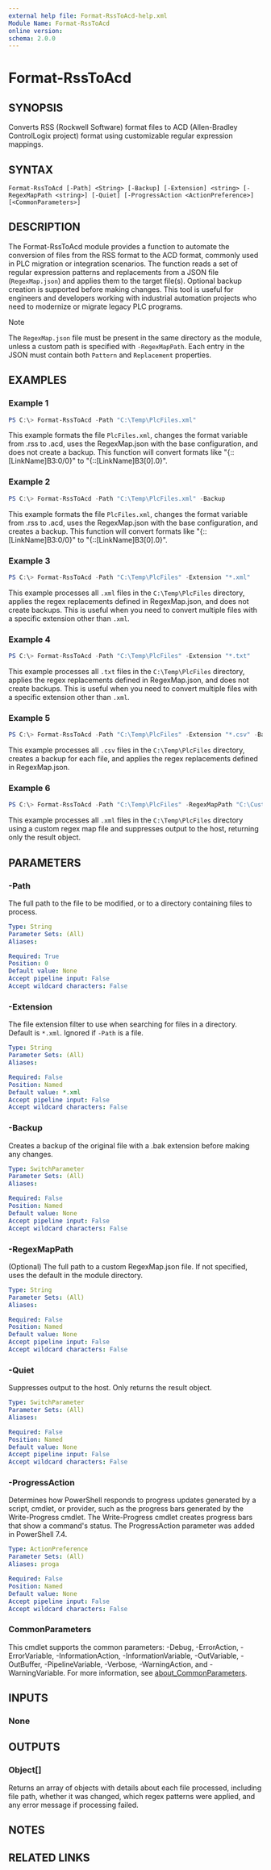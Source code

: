 ```yaml
---
external help file: Format-RssToAcd-help.xml
Module Name: Format-RssToAcd
online version:
schema: 2.0.0
---
```


# Format-RssToAcd

## SYNOPSIS

Converts RSS (Rockwell Software) format files to ACD (Allen-Bradley ControlLogix project) format using customizable regular expression mappings.

## SYNTAX

```
Format-RssToAcd [-Path] <String> [-Backup] [-Extension] <string> [-RegexMapPath <string>] [-Quiet] [-ProgressAction <ActionPreference>] [<CommonParameters>]
```

## DESCRIPTION

The Format-RssToAcd module provides a function to automate the conversion of files from the RSS format to the ACD format, commonly used in PLC migration or integration scenarios. The function reads a set of regular expression patterns and replacements from a JSON file (`RegexMap.json`) and applies them to the target file(s). Optional backup creation is supported before making changes. This tool is useful for engineers and developers working with industrial automation projects who need to modernize or migrate legacy PLC programs.

> [!NOTE]
> The `RegexMap.json` file must be present in the same directory as the module, unless a custom path is specified with `-RegexMapPath`. Each entry in the JSON must contain both `Pattern` and `Replacement` properties.

## EXAMPLES

### Example 1

```powershell
PS C:\> Format-RssToAcd -Path "C:\Temp\PlcFiles.xml"
```

This example formats the file `PlcFiles.xml`, changes the format variable from .rss to .acd, uses the RegexMap.json with the base configuration, and does not create a backup. This function will convert formats like "{::[LinkName]B3:0/0}" to "{::[LinkName]B3[0].0}".

### Example 2

```powershell
PS C:\> Format-RssToAcd -Path "C:\Temp\PlcFiles.xml" -Backup
```

This example formats the file `PlcFiles.xml`, changes the format variable from .rss to .acd, uses the RegexMap.json with the base configuration, and creates a backup. This function will convert formats like "{::[LinkName]B3:0/0}" to "{::[LinkName]B3[0].0}".

### Example 3

```powershell
PS C:\> Format-RssToAcd -Path "C:\Temp\PlcFiles" -Extension "*.xml"
```

This example processes all `.xml` files in the `C:\Temp\PlcFiles` directory, applies the regex replacements defined in RegexMap.json, and does not create backups. This is useful when you need to convert multiple files with a specific extension other than `.xml`.

### Example 4

```powershell
PS C:\> Format-RssToAcd -Path "C:\Temp\PlcFiles" -Extension "*.txt"
```

This example processes all `.txt` files in the `C:\Temp\PlcFiles` directory, applies the regex replacements defined in RegexMap.json, and does not create backups. This is useful when you need to convert multiple files with a specific extension other than `.xml`.

### Example 5

```powershell
PS C:\> Format-RssToAcd -Path "C:\Temp\PlcFiles" -Extension "*.csv" -Backup
```

This example processes all `.csv` files in the `C:\Temp\PlcFiles` directory, creates a backup for each file, and applies the regex replacements defined in RegexMap.json.

### Example 6

```powershell
PS C:\> Format-RssToAcd -Path "C:\Temp\PlcFiles" -RegexMapPath "C:\Custom\RegexMap.json" -Quiet
```

This example processes all `.xml` files in the `C:\Temp\PlcFiles` directory using a custom regex map file and suppresses output to the host, returning only the result object.

## PARAMETERS

### -Path

The full path to the file to be modified, or to a directory containing files to process.

```yaml
Type: String
Parameter Sets: (All)
Aliases:

Required: True
Position: 0
Default value: None
Accept pipeline input: False
Accept wildcard characters: False
```

### -Extension

The file extension filter to use when searching for files in a directory. Default is `*.xml`. Ignored if `-Path` is a file.

```yaml
Type: String
Parameter Sets: (All)
Aliases:

Required: False
Position: Named
Default value: *.xml
Accept pipeline input: False
Accept wildcard characters: False
```

### -Backup

Creates a backup of the original file with a .bak extension before making any changes.

```yaml
Type: SwitchParameter
Parameter Sets: (All)
Aliases:

Required: False
Position: Named
Default value: None
Accept pipeline input: False
Accept wildcard characters: False
```

### -RegexMapPath

(Optional) The full path to a custom RegexMap.json file. If not specified, uses the default in the module directory.

```yaml
Type: String
Parameter Sets: (All)
Aliases:

Required: False
Position: Named
Default value: None
Accept pipeline input: False
Accept wildcard characters: False
```

### -Quiet

Suppresses output to the host. Only returns the result object.

```yaml
Type: SwitchParameter
Parameter Sets: (All)
Aliases:

Required: False
Position: Named
Default value: None
Accept pipeline input: False
Accept wildcard characters: False
```

### -ProgressAction

Determines how PowerShell responds to progress updates generated by a script, cmdlet, or provider, such as the progress bars generated by the Write-Progress cmdlet. The Write-Progress cmdlet creates progress bars that show a command's status. The ProgressAction parameter was added in PowerShell 7.4.

```yaml
Type: ActionPreference
Parameter Sets: (All)
Aliases: proga

Required: False
Position: Named
Default value: None
Accept pipeline input: False
Accept wildcard characters: False
```

### CommonParameters

This cmdlet supports the common parameters: -Debug, -ErrorAction, -ErrorVariable, -InformationAction, -InformationVariable, -OutVariable, -OutBuffer, -PipelineVariable, -Verbose, -WarningAction, and -WarningVariable. For more information, see [about_CommonParameters](http://go.microsoft.com/fwlink/?LinkID=113216).

## INPUTS

### None

## OUTPUTS

### Object[]

Returns an array of objects with details about each file processed, including file path, whether it was changed, which regex patterns were applied, and any error message if processing failed.

## NOTES

## RELATED LINKS